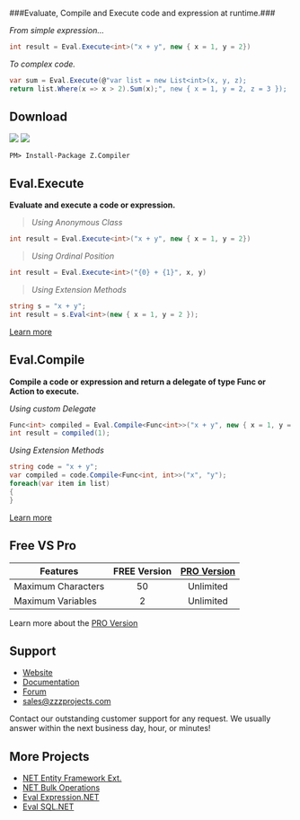 
###Evaluate, Compile and Execute code and expression at runtime.###

*From simple expression...*
```csharp
int result = Eval.Execute<int>("x + y", new { x = 1, y = 2})
```
*To complex code.*
```csharp
var sum = Eval.Execute(@"var list = new List<int>(x, y, z);
return list.Where(x => x > 2).Sum(x);", new { x = 1, y = 2, z = 3 });
```

## Download
<a href="https://www.nuget.org/packages/EntityFramework/" target="_blank" alt="download nuget"><img src="https://img.shields.io/nuget/v/Z.Compiler.svg?style=flat-square" /></a>
<a href="https://www.nuget.org/packages/EntityFramework/" target="_blank" alt="download nuget"><img src="https://img.shields.io/nuget/dt/Z.Compiler.svg?style=flat-square" /></a>

```
PM> Install-Package Z.Compiler
```

## Eval.Execute
**Evaluate and execute a code or expression.**

> *Using Anonymous Class*

```csharp
int result = Eval.Execute<int>("x + y", new { x = 1, y = 2})
```

> *Using Ordinal Position*

```csharp
int result = Eval.Execute<int>("{0} + {1}", x, y)
```

> *Using Extension Methods*

```csharp
string s = "x + y";
int result = s.Eval<int>(new { x = 1, y = 2 });
```
[Learn more](http://eval-expression.net/documentations/#more-eval-execute)

## Eval.Compile
**Compile a code or expression and return a delegate of type Func or Action to execute.**

*Using custom Delegate*
```csharp
Func<int> compiled = Eval.Compile<Func<int>>("x + y", new { x = 1, y = 2})
int result = compiled(1);
```

*Using Extension Methods*
```csharp
string code = "x + y";
var compiled = code.Compile<Func<int, int>>("x", "y");
foreach(var item in list)
{
}
```
[Learn more](http://eval-expression.net/documentations/#more-eval-compile)

## Free VS Pro
Features | FREE Version | [PRO Version](http://eval-expression.net/#pro)
------------ | :-------------: | :-------------:
Maximum Characters | 50 | Unlimited
Maximum Variables | 2 | Unlimited
Learn more about the [PRO Version](http://eval-expression.net/#pro)

## Support
- [Website](http://eval-expression.net/)
- [Documentation](http://eval-expression.net/documentations/)
- [Forum](https://zzzprojects.uservoice.com/forums/327759-eval-expression-net)
- sales@zzzprojects.com

Contact our outstanding customer support for any request. We usually answer within the next business day, hour, or minutes!

## More Projects
  - [NET Entity Framework Ext.](http://www.zzzprojects.com/products/dotnet-development/entity-framework-extensions/)
  - [NET Bulk Operations](http://www.zzzprojects.com/products/dotnet-development/bulk-operations/)
  - [Eval Expression.NET](http://eval-expression.net/)
  - [Eval SQL.NET](http://eval-sql.net/)


